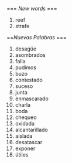 === *New words* ===

1. reef
2. strafe

==*Nuevas Palabras* ===

1. desagüe
2. asombrados
3. falla
4. pudimos
5. buzo
6. contestado   
7. suceso
8. junta
9. enmascarado
10. charla
11. boda
12. chequeo
13. oxidada
14. alcantarillado
15. aislada
16. desatascar
17. exponer
18. útiles
